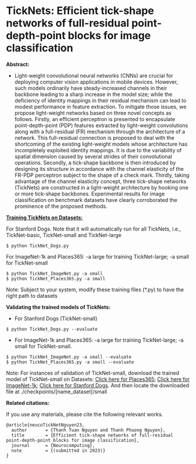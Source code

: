 # TickNets: Efficient tick-shape networks of full-residual point-depth-point blocks for image classification

**Abstract:**

* Light-weight convolutional neural networks (CNNs) are crucial for deploying computer vision applications in mobile devices.
However, such models ordinarily have steady-increased channels in their backbone leading to a sharp increase in the model size; while the deficiency of identity mappings in their residual mechanism can lead to modest performance in feature extraction.
To mitigate those issues, we propose light-weight networks based on three novel concepts as follows.
Firstly,  an efficient perceptron is presented to encapsulate point-depth-point (PDP) features extracted by light-weight convolutions along with a full-residual (FR) mechanism through the architecture of a network.
This full-residual connection is proposed to deal with the shortcoming of the existing light-weight models whose architecture has incompletely exploited identity mappings. It is due to the variability of spatial dimension caused by several strides of their convolutional operations.
Secondly, a tick-shape backbone is then introduced by designing its structure in accordance with the channel elasticity of the FR-PDP perceptron subject to the shape of a check mark.
Thirdly, taking advantage of the channel elasticity concept, three tick-shape networks (TickNets) are constructed in a light-weight architecture by hooking one or more tick-shape backbones.
Experimental results for image classification on benchmark datasets have clearly corroborated the prominence of the proposed methods.

<u>**Training TickNets on Datasets:**</u>

For Stanford Dogs. Note that it will automatically run for all TickNets, i.e., TickNet-basic, TickNet-small and TickNet-large
```
$ python TickNet_Dogs.py
```
For ImageNet-1k and Places365: -a large for training TickNet-large; -a small for TickNet-small
```
$ python TickNet_ImageNet.py -a small
$ python TickNet_Places365.py -a small 
```
Note: Subject to your system, modify these training files (*.py) to have the right path to datasets

**Validating the trained models of TickNets:**
* For Stanford Dogs (TickNet-small)
```
$ python TickNet_Dogs.py --evaluate
```
* For ImageNet-1k and Places365: -a large for training TickNet-large; -a small for TickNet-small.
```
$ python TickNet_ImageNet.py -a small --evaluate
$ python TickNet_Places365.py -a small --evaluate
```

Note: For instances of validation of TickNet-small, download the trained model of TickNet-small on Datasets: [Click here for Places365](https://drive.google.com/drive/folders/1EdlA3tuOutBJMR23B-fcSOKKB69hAQ5R?usp=sharing); [Click here for ImageNet-1k](https://drive.google.com/drive/folders/1t1M_QJwCmcaTgKBsJBmzrU-kabQeOPDT?usp=sharing); [Click here for Stanford Dogs](https://drive.google.com/drive/folders/1RGglukdrd5xDrGSo6ONmHTCZNZ-YwpZb?usp=sharing). And then locate the downloaded file at ./checkpoints/[name_dataset]/small

**Related citations:**

If you use any materials, please cite the following relevant works.

```
@article{neucoTickNetNguyen23,
  author       = {Thanh Tuan Nguyen and Thanh Phuong Nguyen},
  title        = {Efficient tick-shape networks of full-residual point-depth-point blocks for image classification},
  journal      = {Neurocomputing},
  note         = {(submitted in 2023)}
}
```
